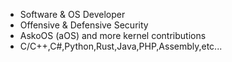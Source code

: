 - Software & OS Developer
- Offensive & Defensive Security
- AskoOS (aOS) and more kernel contributions
- C/C++,C#,Python,Rust,Java,PHP,Assembly,etc...
